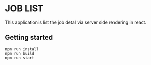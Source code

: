 # JOB LIST

This application is list the job detail via server side rendering in react. 

## Getting started 


```
npm run install
npm run build
npm run start
```

